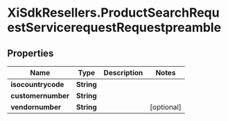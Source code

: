 # XiSdkResellers.ProductSearchRequestServicerequestRequestpreamble

## Properties

Name | Type | Description | Notes
------------ | ------------- | ------------- | -------------
**isocountrycode** | **String** |  | 
**customernumber** | **String** |  | 
**vendornumber** | **String** |  | [optional] 


